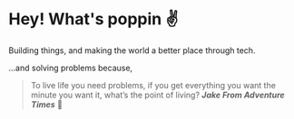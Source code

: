 # Hey! What's poppin :v:

Building things, and making the world a better place through tech.

...and solving problems because, 

>To live life you need problems, if you get everything you want the minute you want it, what’s the point of living? ***Jake From Adventure Times*** :dog:
